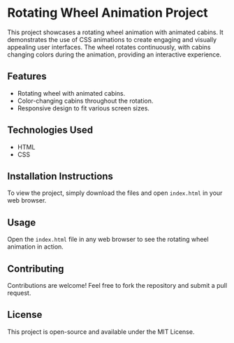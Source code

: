 # Rotating Wheel Animation Project

This project showcases a rotating wheel animation with animated cabins. It demonstrates the use of CSS animations to create engaging and visually appealing user interfaces. The wheel rotates continuously, with cabins changing colors during the animation, providing an interactive experience.

## Features
- Rotating wheel with animated cabins.
- Color-changing cabins throughout the rotation.
- Responsive design to fit various screen sizes.

## Technologies Used
- HTML
- CSS

## Installation Instructions
To view the project, simply download the files and open `index.html` in your web browser.

## Usage
Open the `index.html` file in any web browser to see the rotating wheel animation in action.

## Contributing
Contributions are welcome! Feel free to fork the repository and submit a pull request.

## License
This project is open-source and available under the MIT License.
